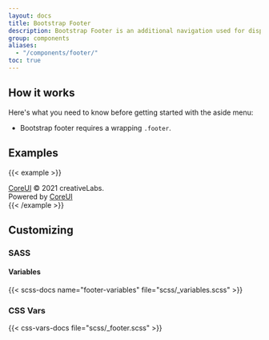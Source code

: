 ```yaml
---
layout: docs
title: Bootstrap Footer
description: Bootstrap Footer is an additional navigation used for displaying general information that a user might want to access from any page within your site. It is a place to display boilerplate text about the site, company info, copyrights, links to a contact form, sitemap, FAQ and other such resources.
group: components
aliases:
  - "/components/footer/"
toc: true
---
```


<style>
.cd-example {
  display:flex;
  flex-direction: column;
}
</style>

## How it works

Here's what you need to know before getting started with the aside menu:

- Bootstrap footer requires a wrapping `.footer`.

## Examples

{{< example >}}
<footer class="footer">
  <div>
    <a href="https://coreui.io">CoreUI</a>
    <span>&copy; 2021 creativeLabs.</span>
  </div>
  <div>
    <span>Powered by</span>
    <a href="https://coreui.io">CoreUI</a>
  </div>
</footer>
{{< /example >}}

## Customizing

### SASS

#### Variables
{{< scss-docs name="footer-variables" file="scss/_variables.scss" >}}

### CSS Vars
{{< css-vars-docs file="scss/_footer.scss" >}}
